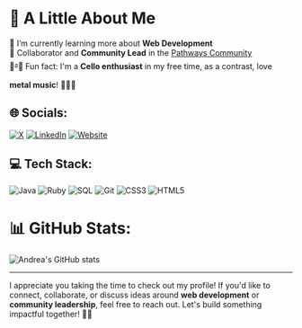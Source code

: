 # 🌸 A Little About Me
🌱 I’m currently learning more about **Web Development**  
💬 Collaborator and **Community Lead** in the [Pathways Community](https://oscarswanros.com/comunidad/)  
🎻࿔🍂 Fun fact: I'm a **Cello enthusiast** in my free time, as a contrast, love **metal music**! 🤘🎸🎶

## 🌐 Socials: 
[![X](https://img.shields.io/badge/X-%23F06292.svg?logo=X&logoColor=white)](https://x.com/usrdeaba) [![LinkedIn](https://img.shields.io/badge/-LinkedIn-%23F06292.svg?logo=LinkedIn&logoColor=white)](https://www.linkedin.com/in/andrea-blass-3a63441b7/) [![Website](https://img.shields.io/badge/-Website-%23F06292.svg?logo=CodePen&logoColor=white)](https://usrdeaba-klzy-jfdq2hzy5-andreablass-projects.vercel.app/)

## 💻 Tech Stack: 
![Java](https://img.shields.io/badge/java-%234A90E2.svg?style=flat&logo=java&logoColor=white) ![Ruby](https://img.shields.io/badge/ruby-%23D32F2F.svg?style=flat&logo=ruby&logoColor=white) ![SQL](https://img.shields.io/badge/sql-%234CAF50.svg?style=flat&logo=MySQL&logoColor=white) ![Git](https://img.shields.io/badge/git-%232C2C2C.svg?style=flat&logo=git&logoColor=white) ![CSS3](https://img.shields.io/badge/css3-%23FBC02D.svg?style=flat&logo=css3&logoColor=white) ![HTML5](https://img.shields.io/badge/html5-%234A148C.svg?style=flat&logo=html5&logoColor=white)

# 📊 GitHub Stats: 
![Andrea's GitHub stats](https://github-readme-stats.vercel.app/api?username=andreablass&theme=buefy&show_icons=true&count_private=true&title_color=f00c8c&text_color=852966&icon_color=fa87d4)

---

I appreciate you taking the time to check out my profile! If you'd like to connect, collaborate, or discuss ideas around **web development** or **community leadership**, feel free to reach out. Let's build something impactful together! 💖🚀
